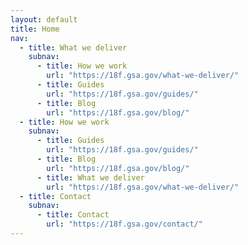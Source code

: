 ```yaml
---
layout: default
title: Home
nav:
  - title: What we deliver
    subnav:
      - title: How we work
        url: "https://18f.gsa.gov/what-we-deliver/"
      - title: Guides
        url: "https://18f.gsa.gov/guides/"
      - title: Blog
        url: "https://18f.gsa.gov/blog/"    
  - title: How we work
    subnav:
      - title: Guides
        url: "https://18f.gsa.gov/guides/"
      - title: Blog
        url: "https://18f.gsa.gov/blog/"
      - title: What we deliver
        url: "https://18f.gsa.gov/what-we-deliver/"
  - title: Contact
    subnav:
      - title: Contact
        url: "https://18f.gsa.gov/contact/"
---
```

